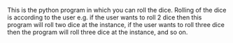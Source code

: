 This is the python program in which you can roll the dice.
Rolling of the dice is according to the user e.g. if the user wants to roll 2 dice then this program will roll two dice at the instance, if the user wants to roll three dice then the program will roll three dice at the instance, and so on.